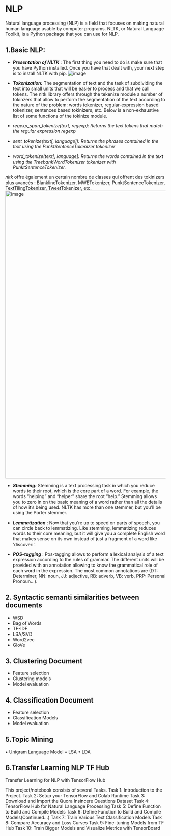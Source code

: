 # NLP
Natural language processing (NLP) is a field that focuses on making natural human language usable by computer programs. NLTK, or Natural Language Toolkit, is a Python package that you can use for NLP.

## 1.Basic NLP:

- ***Presentation of NLTK*** : The first thing you need to do is make sure that you have Python installed. Once you have that dealt with, your next step is to install NLTK with pip.
![image](https://user-images.githubusercontent.com/124175118/217586014-17961a8c-2ecc-4782-8999-fa16b7680d33.png)

 
- ***Tokenization:*** The segmentation of text and the task of subdividing the text into small units that will be easier to process and that we call tokens.
The nltk library offers through the tekenize module a number of tokinzers that allow to perform the segmentation of the text according to the nature of the problem: words tokenizer, regular-expression based tokenizer, sentences based tokinizers, etc. Below is a non-exhaustive list of some functions of the tokinize module. 

- *regexp_span_tokenize(text, regexp): Returns the text tokens that match the regular expression regexp*
- *sent_tokenize(text[, language]):	Returns the phrases contained in the text using the PunktSentenceTokenizer tokenizer*
- *word_tokenize(text[, language]:	Returns the words contained in the text using the TreebankWordTokenizer tokenizer with PunktSentenceTokenizer.* 

*nltk* offre également un certain nombre de classes qui offrent des tokinizers plus avancés : BlanklineTokenizer, MWETokenizer, PunktSentenceTokenizer, TextTilingTokenizer, TweetTokenizer, etc. 
<img width="900" alt="image" src="https://user-images.githubusercontent.com/124175118/217589328-30c2a3cb-4a32-4734-a18a-bba3c270e47a.png">


- ***Stemming:*** Stemming is a text processing task in which you reduce words to their root, which is the core part of a word. For example, the words “helping” and “helper” share the root “help.” Stemming allows you to zero in on the basic meaning of a word rather than all the details of how it’s being used. NLTK has more than one stemmer, but you’ll be using the Porter stemmer.

-  ***Lemmatization*** : Now that you’re up to speed on parts of speech, you can circle back to lemmatizing. Like stemming, lemmatizing reduces words to their core meaning, but it will give you a complete English word that makes sense on its own instead of just a fragment of a word like 'discoveri'.
-   ***POS-tagging*** : Pos-tagging allows to perform a lexical analysis of a text expression according to the rules of grammar. The different units will be provided with an annotation allowing to know the grammatical role of each word in the expression. The most common annotations are (DT: Determiner, NN: noun, JJ: adjective, RB: adverb, VB: verb, PRP: Personal Pronoun...).




## 2. Syntactic semanti similarities between documents

- WSD
- Bag of Words
- TF-IDF
- LSA/SVD
- Word2vec
- GloVe


## 3. Clustering Document 

- Feature selection
- Clustering models
- Model evaluation


## 4. Classification Document

- Feature selection
- Classification Models
- Model evaluation



## 5.Topic Mining

• Unigram Language Model
• LSA
• LDA

## 6.Transfer Learning NLP TF Hub

Transfer Learning for NLP with TensorFlow Hub

This project/notebook consists of several Tasks.
Task 1: Introduction to the Project.
Task 2: Setup your TensorFlow and Colab Runtime
Task 3: Download and Import the Quora Insincere Questions Dataset
Task 4: TensorFlow Hub for Natural Language Processing
Task 5: Define Function to Build and Compile Models
Task 6: Define Function to Build and Compile Models(Continued...)
Task 7: Train Various Text Classification Models
Task 8: Compare Accuracy and Loss Curves
Task 9: Fine-tuning Models from TF Hub
Task 10: Train Bigger Models and Visualize Metrics with TensorBoard
